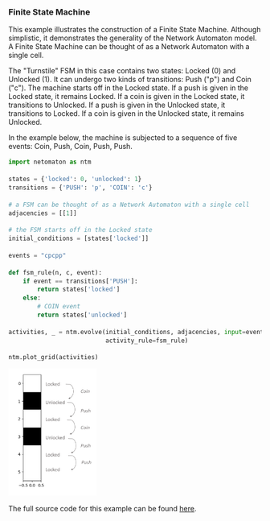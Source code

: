 ### Finite State Machine

This example illustrates the construction of a Finite State Machine.
Although simplistic, it demonstrates the generality of the Network
Automaton model. A Finite State Machine can be thought of as a Network
Automaton with a single cell.

The "Turnstile" FSM in this case contains two states: Locked (0) and Unlocked (1).
It can undergo two kinds of transitions: Push ("p") and Coin ("c").
The machine starts off in the Locked state.
If a push is given in the Locked state, it remains Locked.
If a coin is given in the Locked state, it transitions to Unlocked.
If a push is given in the Unlocked state, it transitions to Locked.
If a coin is given in the Unlocked state, it remains Unlocked.

In the example below, the machine is subjected to a sequence of five
events: Coin, Push, Coin, Push, Push.

```python
import netomaton as ntm

states = {'locked': 0, 'unlocked': 1}
transitions = {'PUSH': 'p', 'COIN': 'c'}

# a FSM can be thought of as a Network Automaton with a single cell
adjacencies = [[1]]

# the FSM starts off in the Locked state
initial_conditions = [states['locked']]

events = "cpcpp"

def fsm_rule(n, c, event):
    if event == transitions['PUSH']:
        return states['locked']
    else:
        # COIN event
        return states['unlocked']

activities, _ = ntm.evolve(initial_conditions, adjacencies, input=events,
                           activity_rule=fsm_rule)

ntm.plot_grid(activities)
```

<img src="../../resources/fsm.png" width="35%"/>

The full source code for this example can be found [here](finite_state_machine_demo.py).